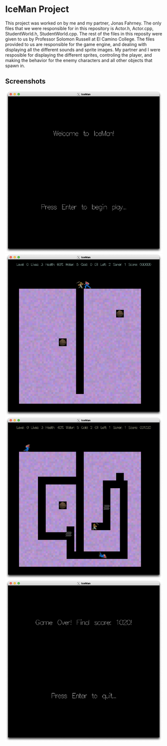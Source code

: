 # IceMan Project

This project was worked on by me and my partner, Jonas Fahrney.
The only files that we were responsible for in this repository is Actor.h, Actor.cpp, StudentWorld.h, StudentWorld.cpp.
The rest of the files in this reposity were given to us by Professor Solomon Russell at El Camino College.
The files provided to us are responsible for the game engine, and dealing with displaying all the different sounds and sprite images.
My partner and I were resposible for displaying the different sprites, controling the player, and making the behavior for the enemy characters and all other objects that spawn in.

## Screenshots
![demopic1](./Demo_Pictures/Intro_Screen.png)
![demopic2](./Demo_Pictures/Start_of_level.png)
![demopic3](./Demo_Pictures/Running_mid_game.png)
![demopic4](./Demo_Pictures/Game_over_screen.png)